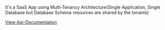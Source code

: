 It's a SaaS App using Multi-Tenancy Architecture(Single Application, Single Database but Database Schema resources are shared by the tenants)

[View Api-Documentation](https://documenter.getpostman.com/view/36159071/2sA3s1nBLs)

